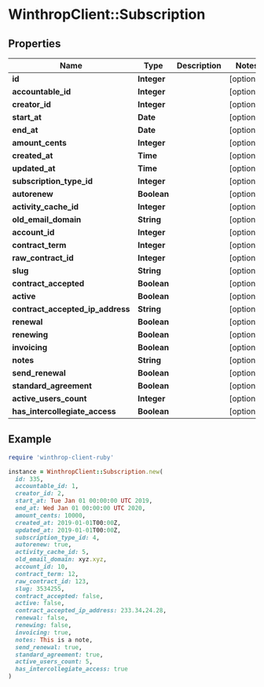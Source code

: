 # WinthropClient::Subscription

## Properties

| Name | Type | Description | Notes |
| ---- | ---- | ----------- | ----- |
| **id** | **Integer** |  | [optional] |
| **accountable_id** | **Integer** |  | [optional] |
| **creator_id** | **Integer** |  | [optional] |
| **start_at** | **Date** |  | [optional] |
| **end_at** | **Date** |  | [optional] |
| **amount_cents** | **Integer** |  | [optional] |
| **created_at** | **Time** |  | [optional] |
| **updated_at** | **Time** |  | [optional] |
| **subscription_type_id** | **Integer** |  | [optional] |
| **autorenew** | **Boolean** |  | [optional] |
| **activity_cache_id** | **Integer** |  | [optional] |
| **old_email_domain** | **String** |  | [optional] |
| **account_id** | **Integer** |  | [optional] |
| **contract_term** | **Integer** |  | [optional] |
| **raw_contract_id** | **Integer** |  | [optional] |
| **slug** | **String** |  | [optional] |
| **contract_accepted** | **Boolean** |  | [optional] |
| **active** | **Boolean** |  | [optional] |
| **contract_accepted_ip_address** | **String** |  | [optional] |
| **renewal** | **Boolean** |  | [optional] |
| **renewing** | **Boolean** |  | [optional] |
| **invoicing** | **Boolean** |  | [optional] |
| **notes** | **String** |  | [optional] |
| **send_renewal** | **Boolean** |  | [optional] |
| **standard_agreement** | **Boolean** |  | [optional] |
| **active_users_count** | **Integer** |  | [optional] |
| **has_intercollegiate_access** | **Boolean** |  | [optional] |

## Example

```ruby
require 'winthrop-client-ruby'

instance = WinthropClient::Subscription.new(
  id: 335,
  accountable_id: 1,
  creator_id: 2,
  start_at: Tue Jan 01 00:00:00 UTC 2019,
  end_at: Wed Jan 01 00:00:00 UTC 2020,
  amount_cents: 10000,
  created_at: 2019-01-01T00:00Z,
  updated_at: 2019-01-01T00:00Z,
  subscription_type_id: 4,
  autorenew: true,
  activity_cache_id: 5,
  old_email_domain: xyz.xyz,
  account_id: 10,
  contract_term: 12,
  raw_contract_id: 123,
  slug: 3534255,
  contract_accepted: false,
  active: false,
  contract_accepted_ip_address: 233.34.24.28,
  renewal: false,
  renewing: false,
  invoicing: true,
  notes: This is a note,
  send_renewal: true,
  standard_agreement: true,
  active_users_count: 5,
  has_intercollegiate_access: true
)
```

